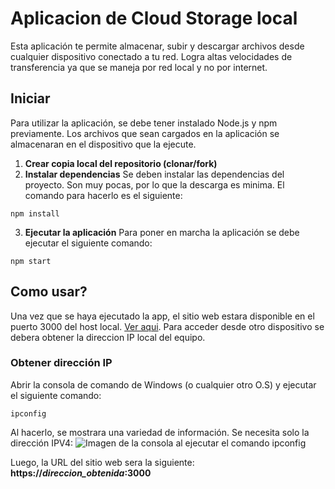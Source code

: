 # Aplicacion de Cloud Storage **local**
Esta aplicación te permite almacenar, subir y descargar archivos desde cualquier dispositivo conectado a tu red. Logra altas velocidades de transferencia ya que se maneja por red local y no por internet.

## Iniciar
Para utilizar la aplicación, se debe tener instalado Node.js y npm previamente. Los archivos que sean cargados en la aplicación se almacenaran en el dispositivo que la ejecute.

1. **Crear copia local del repositorio (clonar/fork)**
3. **Instalar dependencias**
Se deben instalar las dependencias del proyecto. Son muy pocas, por lo que la descarga es minima. El comando para hacerlo es el siguiente:
```
npm install
```

3. **Ejecutar la aplicación**
Para poner en marcha la aplicación se debe ejecutar el siguiente comando:
```
npm start
```

## Como usar?
Una vez que se haya ejecutado la app, el sitio web estara disponible en el puerto 3000 del host local. [Ver aqui](http://localhost:3000/). Para acceder desde otro dispositivo se debera
obtener la direccion IP local del equipo.

### Obtener dirección IP
Abrir la consola de comando de Windows (o cualquier otro O.S) y ejecutar el siguiente comando:
```
ipconfig
```
Al hacerlo, se mostrara una variedad de información. Se necesita solo la dirección IPV4:
![Imagen de la consola al ejecutar el comando ipconfig](https://signal.avg.com/hs-fs/hubfs/Blog_Content/Avg/Signal/AVG%20Signal%20Images/how_to_find_your_ip_address_signal_refresh/img-09.png?width=614&height=424&name=img-09.png)

Luego, la URL del sitio web sera la siguiente: 
**https://*direccion_obtenida*:3000**
